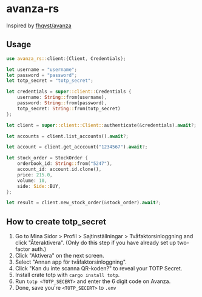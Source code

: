 # avanza-rs
Inspired by [fhqvst/avanza](https://github.com/fhqvst/avanza)

## Usage
```rust
use avanza_rs::client:{Client, Credentials};

let username = "username";
let password = "password";
let totp_secret = "totp_secret";

let credentials = super::client::Credentials {
    username: String::from(username),
    password: String::from(password),
    totp_secret: String::from(totp_secret)
};

let client = super::client::Client::authenticate(&credentials).await?;

let accounts = client.list_accounts().await?;

let account = client.get_acccount("1234567").await?;

let stock_order = StockOrder {
    orderbook_id: String::from("5247"),
    account_id: account.id.clone(),
    price: 215.0,
    volume: 10,
    side: Side::BUY,
};

let result = client.new_stock_order(&stock_order).await?;

```

## How to create totp_secret

1. Go to Mina Sidor > Profil > Sajtinställningar > Tvåfaktorsinloggning and click "Återaktivera". (Only do this step if you have already set up two-factor auth.)
2. Click "Aktivera" on the next screen.
3. Select "Annan app för tvåfaktorsinloggning".
4. Click "Kan du inte scanna QR-koden?" to reveal your TOTP Secret.
5. Install crate totp with `cargo install totp`.
6. Run `totp <TOTP_SECERT>` and enter the 6 digit code on Avanza.
7. Done, save you're `<TOTP_SECERT>` to `.env`
